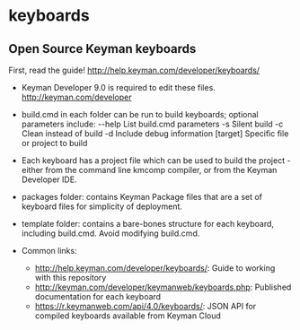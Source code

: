 keyboards
=========

Open Source Keyman keyboards
----------------------------

First, read the guide! <http://help.keyman.com/developer/keyboards/>

 * Keyman Developer 9.0 is required to edit these files. <http://keyman.com/developer>
 
 * build.cmd in each folder can be run to build keyboards; optional parameters include:
    --help   List build.cmd parameters
    -s       Silent build
    -c       Clean instead of build
    -d       Include debug information
    [target] Specific file or project to build
    
 * Each keyboard has a project file which can be used to build the project - either from the command line kmcomp compiler,
   or from the Keyman Developer IDE.
   
 * packages folder: contains Keyman Package files that are a set of keyboard files for simplicity of deployment.

 * template folder: contains a bare-bones structure for each keyboard, including build.cmd. Avoid modifying build.cmd.
 
 * Common links: 
   * <http://help.keyman.com/developer/keyboards/>: Guide to working with this repository 
   * <http://keyman.com/developer/keymanweb/keyboards.php>: Published documentation for each keyboard
   * <https://r.keymanweb.com/api/4.0/keyboards/>: JSON API for compiled keyboards available from Keyman Cloud
